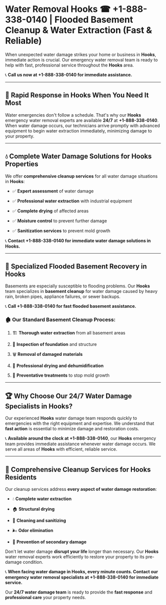 # Water Removal Hooks ☎ +1-888-338-0140 | Flooded Basement Cleanup & Water Extraction (Fast & Reliable)

When unexpected water damage strikes your home or business in **Hooks**, immediate action is crucial. Our emergency water removal team is ready to help with fast, professional service throughout the **Hooks** area. 

📞 **Call us now at +1-888-338-0140 for immediate assistance.**
---
## 🚀 Rapid Response in Hooks When You Need It Most
Water emergencies don't follow a schedule. That's why our **Hooks** emergency water removal experts are available **24/7** at **+1-888-338-0140**. When water damage occurs, our technicians arrive promptly with advanced equipment to begin water extraction immediately, minimizing damage to your property.
---
## 💧 Complete Water Damage Solutions for Hooks Properties
We offer **comprehensive cleanup services** for all water damage situations in **Hooks**:
- ✅ **Expert assessment** of water damage  
- ✅ **Professional water extraction** with industrial equipment  
- ✅ **Complete drying** of affected areas  
- ✅ **Moisture control** to prevent further damage  
- ✅ **Sanitization services** to prevent mold growth  
📞 **Contact +1-888-338-0140 for immediate water damage solutions in Hooks.**
---
## 🌊 Specialized Flooded Basement Recovery in Hooks
Basements are especially susceptible to flooding problems. Our **Hooks** team specializes in **basement cleanup** for water damage caused by heavy rain, broken pipes, appliance failures, or sewer backups. 
📞 **Call +1-888-338-0140 for fast flooded basement assistance.**
### 🏚️ Our Standard Basement Cleanup Process:
1. 🏗️ **Thorough water extraction** from all basement areas  
2. 🔎 **Inspection of foundation** and structure  
3. 🗑️ **Removal of damaged materials**  
4. 💨 **Professional drying and dehumidification**  
5. 🚫 **Preventative treatments** to stop mold growth  
---
## 🏆 Why Choose Our 24/7 Water Damage Specialists in Hooks?
Our experienced **Hooks** water damage team responds quickly to emergencies with the right equipment and expertise. We understand that **fast action** is essential to minimize damage and restoration costs.
📞 **Available around the clock at +1-888-338-0140**, our **Hooks** emergency team provides immediate assistance whenever water damage occurs. We serve all areas of **Hooks** with efficient, reliable service.
---
## 🧹 Comprehensive Cleanup Services for Hooks Residents
Our cleanup services address **every aspect of water damage restoration**:
- 💧 **Complete water extraction**  
- 🏠 **Structural drying**  
- 🧼 **Cleaning and sanitizing**  
- 🌬️ **Odor elimination**  
- 🚫 **Prevention of secondary damage**  
Don't let water damage **disrupt your life** longer than necessary. Our **Hooks** water removal experts work efficiently to restore your property to its pre-damage condition.
📞 **When facing water damage in Hooks, every minute counts. Contact our emergency water removal specialists at +1-888-338-0140 for immediate service.**
Our **24/7 water damage team** is ready to provide the **fast response** and **professional care** your property needs.
